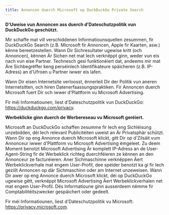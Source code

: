 ```yaml
---
title: Annoncen duerch Microsoft op DuckDuckGo Private Search
---
```


**D'Uweise vun Annoncen ass duerch d'Dateschutzpolitik vun DuckDuckGo geschützt.**

Mir schaffe mat vill verschiddenen Informatiounsquellen zesummen, fir DuckDuckGo Search (z.B. Microsoft fir Annoncen, Apple fir Kaarten, asw.) kënne bereetzestellen. Wann Dir Sichresultater ugewise kritt (och Annoncen), kënnen Är Sichen net mat Iech verknëppt ginn, weder vun eis nach vun eise Partner. Technesch gesi funktionéiert dat, andeems mir mat Äre Sichbegrëffer keng perséinlech Identifikateure späicheren (z.B. IP-Adress) an d'Ufroen u Partner iwwer eis lafen.

Wann Dir eisen Internetsite verloosst, ënnerleit Dir der Politik vun aneren Internetsitten, och hiren Datenerfaassungspraktiken. Fir Annoncen duerch Microsoft fuert Dir och iwwer d'Plattform vu Microsoft Advertising.

Fir méi Informatiounen, liest d'Dateschutzpolitik vun DuckDuckGo: https://duckduckgo.com/privacy.

**Werbeklicke ginn duerch de Werbereseau vu Microsoft geréiert.**

Microsoft an DuckDuckGo schaffen zesumme fir Iech eng Sichléisung unzebidden, déi Iech relevant Publicitéiten uweist an Är Privatsphär schützt. Wann Dir op eng Annonce duerch Microsoft klickt, gitt Dir op d'Zilsäit vum Annonceur iwwer d'Plattform vu Microsoft Advertising ëmgeleet. Zu deem Moment benotzt Microsoft Advertising Är komplett IP-Adress an de User-Agent-String fir de Werbeklick richteg duerchféieren ze kënnen an den Annonceur ze facturéieren.
Aner Sichmaschinne verknëppen Äert Werbeklickverhale mat engem User-Profil, dee spéider benotzt ka gi fir Iech geziilt Annoncen op där Sichmaschinn oder am Internet unzeweisen. Wann Dir awer op eng Annonce duerch Microsoft klickt, déi op DuckDuckGo ugewise gëtt, verknëppt Microsoft Advertising Äert Werbeklickverhalen net mat engem User-Profil. Dës Informatioune ginn ausserdeem nëmme fir Comptabilitéitszwecker gespäichert oder gedeelt.

Fir méi Informatiounen, liest d'Dateschutzpolitik vu Microsoft: https://privacy.microsoft.com.
